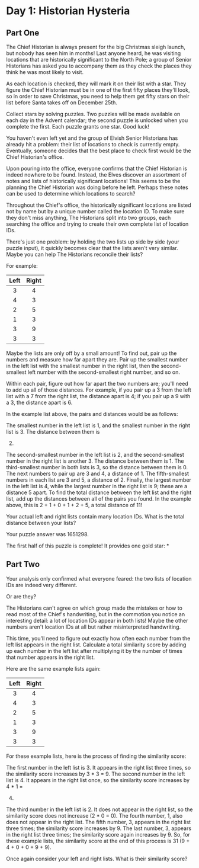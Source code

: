 # Day 1: Historian Hysteria

## Part One

The Chief Historian is always present for the big Christmas sleigh launch, but nobody has seen him in months! Last
anyone heard, he was visiting locations that are historically significant to the North Pole; a group of Senior
Historians has asked you to accompany them as they check the places they think he was most likely to visit.

As each location is checked, they will mark it on their list with a star. They figure the Chief Historian must be in one
of the first fifty places they'll look, so in order to save Christmas, you need to help them get fifty stars on their
list before Santa takes off on December 25th.

Collect stars by solving puzzles. Two puzzles will be made available on each day in the Advent calendar; the second
puzzle is unlocked when you complete the first. Each puzzle grants one star. Good luck!

You haven't even left yet and the group of Elvish Senior Historians has already hit a problem: their list of locations
to check is currently empty. Eventually, someone decides that the best place to check first would be the Chief
Historian's office.

Upon pouring into the office, everyone confirms that the Chief Historian is indeed nowhere to be found. Instead, the
Elves discover an assortment of notes and lists of historically significant locations! This seems to be the planning the
Chief Historian was doing before he left. Perhaps these notes can be used to determine which locations to search?

Throughout the Chief's office, the historically significant locations are listed not by name but by a unique number
called the location ID. To make sure they don't miss anything, The Historians split into two groups, each searching the
office and trying to create their own complete list of location IDs.

There's just one problem: by holding the two lists up side by side (your puzzle input), it quickly becomes clear that
the lists aren't very similar. Maybe you can help The Historians reconcile their lists?

For example:

| Left | Right |
|:----:|:-----:|
|  3   |   4   |
|  4   |   3   |
|  2   |   5   |
|  1   |   3   |
|  3   |   9   |
|  3   |   3   |

Maybe the lists are only off by a small amount! To find out, pair up the numbers and measure how far apart they are.
Pair up the smallest number in the left list with the smallest number in the right list, then the second-smallest left
number with the second-smallest right number, and so on.

Within each pair, figure out how far apart the two numbers are; you'll need to add up all of those distances. For
example, if you pair up a 3 from the left list with a 7 from the right list, the distance apart is 4; if you pair up a 9
with a 3, the distance apart is 6.

In the example list above, the pairs and distances would be as follows:

The smallest number in the left list is 1, and the smallest number in the right list is 3. The distance between them is

2.

The second-smallest number in the left list is 2, and the second-smallest number in the right list is another 3. The
distance between them is 1.
The third-smallest number in both lists is 3, so the distance between them is 0.
The next numbers to pair up are 3 and 4, a distance of 1.
The fifth-smallest numbers in each list are 3 and 5, a distance of 2.
Finally, the largest number in the left list is 4, while the largest number in the right list is 9; these are a distance
5 apart.
To find the total distance between the left list and the right list, add up the distances between all of the pairs you
found. In the example above, this is 2 + 1 + 0 + 1 + 2 + 5, a total distance of 11!

Your actual left and right lists contain many location IDs. What is the total distance between your lists?

Your puzzle answer was 1651298.

The first half of this puzzle is complete! It provides one gold star: *

## Part Two

Your analysis only confirmed what everyone feared: the two lists of location IDs are indeed very different.

Or are they?

The Historians can't agree on which group made the mistakes or how to read most of the Chief's handwriting, but in the
commotion you notice an interesting detail: a lot of location IDs appear in both lists! Maybe the other numbers aren't
location IDs at all but rather misinterpreted handwriting.

This time, you'll need to figure out exactly how often each number from the left list appears in the right list.
Calculate a total similarity score by adding up each number in the left list after multiplying it by the number of times
that number appears in the right list.

Here are the same example lists again:

| Left | Right |
|:----:|:-----:|
|  3   |   4   |
|  4   |   3   |
|  2   |   5   |
|  1   |   3   |
|  3   |   9   |
|  3   |   3   |

For these example lists, here is the process of finding the similarity score:

The first number in the left list is 3. It appears in the right list three times, so the similarity score increases by
3 * 3 = 9.
The second number in the left list is 4. It appears in the right list once, so the similarity score increases by 4 * 1 =

4.

The third number in the left list is 2. It does not appear in the right list, so the similarity score does not
increase (2 * 0 = 0).
The fourth number, 1, also does not appear in the right list.
The fifth number, 3, appears in the right list three times; the similarity score increases by 9.
The last number, 3, appears in the right list three times; the similarity score again increases by 9.
So, for these example lists, the similarity score at the end of this process is 31 (9 + 4 + 0 + 0 + 9 + 9).

Once again consider your left and right lists. What is their similarity score?